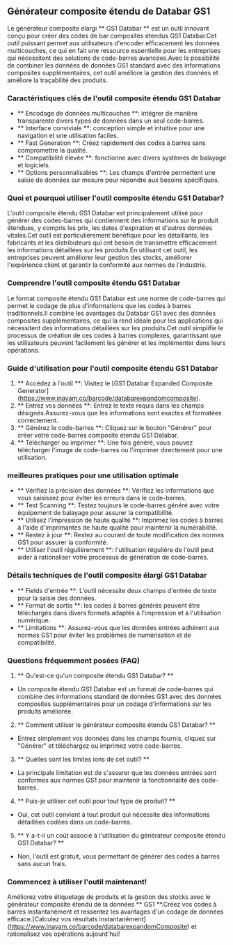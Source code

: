 ## Générateur composite étendu de Databar GS1

Le générateur composite élargi ** GS1 Databar ** est un outil innovant conçu pour créer des codes de bar composites étendus GS1 Databar.Cet outil puissant permet aux utilisateurs d'encoder efficacement les données multicouches, ce qui en fait une ressource essentielle pour les entreprises qui nécessitent des solutions de code-barres avancées.Avec la possibilité de combiner les données de données GS1 standard avec des informations composites supplémentaires, cet outil améliore la gestion des données et améliore la traçabilité des produits.

### Caractéristiques clés de l'outil composite étendu GS1 Databar

- ** Encodage de données multicouches **: intégrer de manière transparente divers types de données dans un seul code-barres.
- ** Interface conviviale **: conception simple et intuitive pour une navigation et une utilisation faciles.
- ** Fast Generation **: Créez rapidement des codes à barres sans compromettre la qualité.
- ** Compatibilité élevée **: fonctionne avec divers systèmes de balayage et logiciels.
- ** Options personnalisables **: Les champs d'entrée permettent une saisie de données sur mesure pour répondre aux besoins spécifiques.

### Quoi et pourquoi utiliser l'outil composite étendu GS1 Databar?

L'outil composite étendu GS1 Databar est principalement utilisé pour générer des codes-barres qui contiennent des informations sur le produit étendues, y compris les prix, les dates d'expiration et d'autres données vitales.Cet outil est particulièrement bénéfique pour les détaillants, les fabricants et les distributeurs qui ont besoin de transmettre efficacement les informations détaillées sur les produits.En utilisant cet outil, les entreprises peuvent améliorer leur gestion des stocks, améliorer l'expérience client et garantir la conformité aux normes de l'industrie.

### Comprendre l'outil composite étendu GS1 Databar

Le format composite étendu GS1 Databar est une norme de code-barres qui permet le codage de plus d'informations que les codes à barres traditionnels.Il combine les avantages du Databar GS1 avec des données composites supplémentaires, ce qui la rend idéale pour les applications qui nécessitent des informations détaillées sur les produits.Cet outil simplifie le processus de création de ces codes à barres complexes, garantissant que les utilisateurs peuvent facilement les générer et les implémenter dans leurs opérations.

### Guide d'utilisation pour l'outil composite étendu GS1 Databar

1. ** Accédez à l'outil **: Visitez le [GS1 Databar Expanded Composite Generator] (https://www.inayam.co/barcode/databarexpandomcomposite).
2. ** Entrez vos données **: Entrez le texte requis dans les champs désignés.Assurez-vous que les informations sont exactes et formatées correctement.
3. ** Générez le code-barres **: Cliquez sur le bouton "Générer" pour créer votre code-barres composite étendu GS1 Databar.
4. ** Télécharger ou imprimer **: Une fois généré, vous pouvez télécharger l'image de code-barres ou l'imprimer directement pour une utilisation.

### meilleures pratiques pour une utilisation optimale

- ** Vérifiez la précision des données **: Vérifiez les informations que vous saisissez pour éviter les erreurs dans le code-barres.
- ** Test Scanning **: Testez toujours le code-barres généré avec votre équipement de balayage pour assurer la compatibilité.
- ** Utilisez l'impression de haute qualité **: Imprimez les codes à barres à l'aide d'imprimantes de haute qualité pour maintenir la numérabilité.
- ** Restez à jour **: Restez au courant de toute modification des normes GS1 pour assurer la conformité.
- ** Utiliser l'outil régulièrement **: l'utilisation régulière de l'outil peut aider à rationaliser votre processus de génération de code-barres.

### Détails techniques de l'outil composite élargi GS1 Databar

- ** Fields d'entrée **: L'outil nécessite deux champs d'entrée de texte pour la saisie des données.
- ** Format de sortie **: les codes à barres générés peuvent être téléchargés dans divers formats adaptés à l'impression et à l'utilisation numérique.
- ** Limitations **: Assurez-vous que les données entrées adhèrent aux normes GS1 pour éviter les problèmes de numérisation et de compatibilité.

### Questions fréquemment posées (FAQ)

1. ** Qu'est-ce qu'un composite étendu GS1 Databar? **
- Un composite étendu GS1 Databar est un format de code-barres qui combine des informations standard de données GS1 avec des données composites supplémentaires pour un codage d'informations sur les produits améliorée.

2. ** Comment utiliser le générateur composite étendu GS1 Databar? **
- Entrez simplement vos données dans les champs fournis, cliquez sur "Générer" et téléchargez ou imprimez votre code-barres.

3. ** Quelles sont les limites ions de cet outil? **
- La principale limitation est de s'assurer que les données entrées sont conformes aux normes GS1 pour maintenir la fonctionnalité des code-barres.

4. ** Puis-je utiliser cet outil pour tout type de produit? **
- Oui, cet outil convient à tout produit qui nécessite des informations détaillées codées dans un code-barres.

5. ** Y a-t-il un coût associé à l'utilisation du générateur composite étendu GS1 Databar? **
- Non, l'outil est gratuit, vous permettant de générer des codes à barres sans aucun frais.

### Commencez à utiliser l'outil maintenant!

Améliorez votre étiquetage de produits et la gestion des stocks avec le générateur composite étendu de la données ** GS1 **.Créez vos codes à barres instantanément et ressentez les avantages d'un codage de données efficace.[Calculez vos résultats instantanément] (https://www.inayam.co/barcode/databarexpandomComposite) et rationalisez vos opérations aujourd'hui!